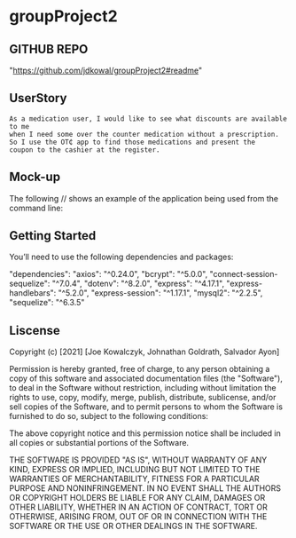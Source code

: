 # groupProject2

## GITHUB REPO
"https://github.com/jdkowal/groupProject2#readme"

## UserStory

```
As a medication user, I would like to see what discounts are available to me 
when I need some over the counter medication without a prescription. 
So I use the OT₵ app to find those medications and present the 
coupon to the cashier at the register.
```

## Mock-up

The following // shows an example of the application being used 
from the command line:

## Getting Started

You’ll need to use the following dependencies and packages:

  "dependencies":
    "axios": "^0.24.0",
    "bcrypt": "^5.0.0",
    "connect-session-sequelize": "^7.0.4",
    "dotenv": "^8.2.0",
    "express": "^4.17.1",
    "express-handlebars": "^5.2.0",
    "express-session": "^1.17.1",
    "mysql2": "^2.2.5",
    "sequelize": "^6.3.5"


## Liscense

Copyright (c) [2021] [Joe Kowalczyk, Johnathan Goldrath, Salvador Ayon]

Permission is hereby granted, free of charge, to any person obtaining a copy
of this software and associated documentation files (the "Software"), to deal
in the Software without restriction, including without limitation the rights
to use, copy, modify, merge, publish, distribute, sublicense, and/or sell
copies of the Software, and to permit persons to whom the Software is
furnished to do so, subject to the following conditions:

The above copyright notice and this permission notice shall be included in all
copies or substantial portions of the Software.

THE SOFTWARE IS PROVIDED "AS IS", WITHOUT WARRANTY OF ANY KIND, EXPRESS OR
IMPLIED, INCLUDING BUT NOT LIMITED TO THE WARRANTIES OF MERCHANTABILITY,
FITNESS FOR A PARTICULAR PURPOSE AND NONINFRINGEMENT. IN NO EVENT SHALL THE
AUTHORS OR COPYRIGHT HOLDERS BE LIABLE FOR ANY CLAIM, DAMAGES OR OTHER
LIABILITY, WHETHER IN AN ACTION OF CONTRACT, TORT OR OTHERWISE, ARISING FROM,
OUT OF OR IN CONNECTION WITH THE SOFTWARE OR THE USE OR OTHER DEALINGS IN THE
SOFTWARE.